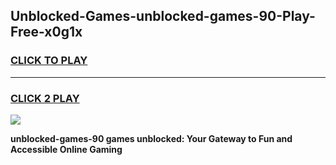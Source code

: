 
## Unblocked-Games-unblocked-games-90-Play-Free-x0g1x
<h3>
<a href="https://premium76.site?title=unblocked-games-90&ref=17A">CLICK TO PLAY</a></h3>
<hr>

<h3>
<a href="https://premium76.site?title=unblocked-games-90&ref=17A">CLICK 2 PLAY</a>
  
</h3>

<a href="https://premium76.site?title=unblocked-games-90&ref=17A"><img src="https://clearcache.store/games.png"></a>


**unblocked-games-90 games unblocked: Your Gateway to Fun and Accessible Online Gaming**
